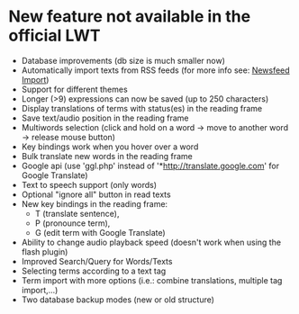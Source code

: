 # New feature not available in the official LWT

*   Database improvements (db size is much smaller now)
*   Automatically import texts from RSS feeds (for more info see: [Newsfeed Import](#feed_imp))
*   Support for different themes
*   Longer (>9) expressions can now be saved (up to 250 characters)
*   Display translations of terms with status(es) in the reading frame
*   Save text/audio position in the reading frame
*   Multiwords selection (click and hold on a word -> move to another word -> release mouse button)
*   Key bindings work when you hover over a word
*   Bulk translate new words in the reading frame
*   Google api (use 'ggl.php' instead of '\*http://translate.google.com' for Google Translate)
*   Text to speech support (only words)
*   Optional "ignore all" button in read texts
*   New key bindings in the reading frame:
    *   T (translate sentence),
    *   P (pronounce term),
    *   G (edit term with Google Translate)
*   Ability to change audio playback speed (doesn't work when using the flash plugin)
*   Improved Search/Query for Words/Texts
*   Selecting terms according to a text tag
*   Term import with more options (i.e.: combine translations, multiple tag import,...)
*   Two database backup modes (new or old structure)